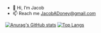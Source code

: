 - 👋 Hi, I’m Jacob
- 📫 Reach me JacobADoney@gmail.com


[![Anurag's GitHub stats](https://github-readme-stats.vercel.app/api?username=85Jakob)](https://github.com/anuraghazra/github-readme-stats)
[![Top Langs](https://github-readme-stats.vercel.app/api/top-langs/?username=85Jakob&layout=compact)](https://github.com/anuraghazra/github-readme-stats)
<!---
JacobADoney/JacobADoney is a ✨ special ✨ repository because its `README.md` (this file) appears on your GitHub profile.
You can click the Preview link to take a look at your changes.
--->
